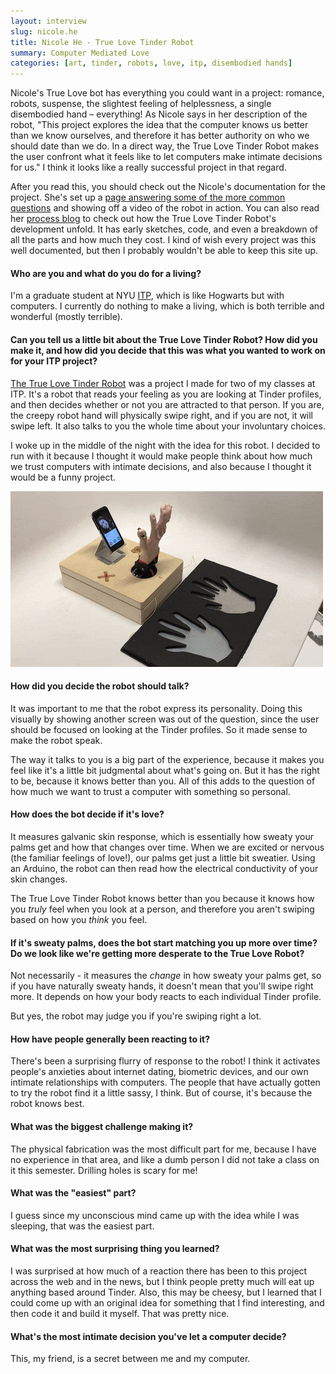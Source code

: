 ```yaml
---
layout: interview
slug: nicole.he
title: Nicole He - True Love Tinder Robot
summary: Computer Mediated Love
categories: [art, tinder, robots, love, itp, disembodied hands]
---
```


Nicole's True Love bot has everything you could want in a project: romance, robots, suspense, the slightest feeling of helplessness, a single disembodied hand – everything! As Nicole says in her description of the robot, "This project explores the idea that the computer knows us better than we know ourselves, and therefore it has better authority on who we should date than we do. In a direct way, the True Love Tinder Robot makes the user confront what it feels like to let computers make intimate decisions for us." I think it looks like a really successful project in that regard.

After you read this, you should check out the Nicole's documentation for the project. She's set up a [page answering some of the more common questions](http://nicole.pizza/true-love-tinder-robot/) and showing off a video of the robot in action. You can also read her [process blog](http://nicole.pizza/itp/tag/tinder-robot/) to check out how the True Love Tinder Robot's development unfold. It has early sketches, code, and even a breakdown of all the parts and how much they cost. I kind of wish every project was this well documented, but then I probably wouldn't be able to keep this site up. 

#### Who are you and what do you do for a living?

I'm a graduate student at NYU [ITP](https://tisch.nyu.edu/itp), which is like Hogwarts but with computers. I currently do nothing to make a living, which is both terrible and wonderful (mostly terrible).

#### Can you tell us a little bit about the True Love Tinder Robot? How did you make it, and how did you decide that this was what you wanted to work on for your ITP project?

[The True Love Tinder Robot](http://nicole.pizza/true-love-tinder-robot/) was a project I made for two of my classes at ITP. It's a robot that reads your feeling as you are looking at Tinder profiles, and then decides whether or not you are attracted to that person. If you are, the creepy robot hand will physically swipe right, and if you are not, it will swipe left. It also talks to you the whole time about your involuntary choices.

I woke up in the middle of the night with the idea for this robot. I decided to run with it because I thought it would make people think about how much we trust computers with intimate decisions, and also because I thought it would be a funny project.

<a href="/images/posts/nicole/true-love-tinder-robot.gif"><img src="/images/posts/nicole/true-love-tinder-robot.gif"></a>

#### How did you decide the robot should talk?

It was important to me that the robot express its personality. Doing this visually by showing another screen was out of the question, since the user should be focused on looking at the Tinder profiles. So it made sense to make the robot speak.

The way it talks to you is a big part of the experience, because it makes you feel like it's a little bit judgmental about what's going on. But it has the right to be, because it knows better than you. All of this adds to the question of how much we want to trust a computer with something so personal.

#### How does the bot decide if it's love?

It measures galvanic skin response, which is essentially how sweaty your palms get and how that changes over time. When we are excited or nervous (the familiar feelings of love!), our palms get just a little bit sweatier. Using an Arduino, the robot can then read how the electrical conductivity of your skin changes.

The True Love Tinder Robot knows better than you because it knows how you *truly* feel when you look at a person, and therefore you aren't swiping based on how you *think* you feel.

#### If it's sweaty palms, does the bot start matching you up more over time? Do we look like we're getting more desperate to the True Love Robot?

Not necessarily - it measures the *change* in how sweaty your palms get, so if you have naturally sweaty hands, it doesn't mean that you'll swipe right more. It depends on how your body reacts to each individual Tinder profile.

But yes, the robot may judge you if you're swiping right a lot.

#### How have people generally been reacting to it?

There's been a surprising flurry of response to the robot! I think it activates people's anxieties about internet dating, biometric devices, and our own intimate relationships with computers. The people that have actually gotten to try the robot find it a little sassy, I think. But of course, it's because the robot knows best.

#### What was the biggest challenge making it?

The physical fabrication was the most difficult part for me, because I have no experience in that area, and like a dumb person I did not take a class on it this semester. Drilling holes is scary for me!

#### What was the "easiest" part?

I guess since my unconscious mind came up with the idea while I was sleeping, that was the easiest part.

#### What was the most surprising thing you learned?

I was surprised at how much of a reaction there has been to this project across the web and in the news, but I think people pretty much will eat up anything based around Tinder. Also, this may be cheesy, but I learned that I could come up with an original idea for something that I find interesting, and then code it and build it myself. That was pretty nice.

#### What's the most intimate decision you've let a computer decide?

This, my friend, is a secret between me and my computer.
